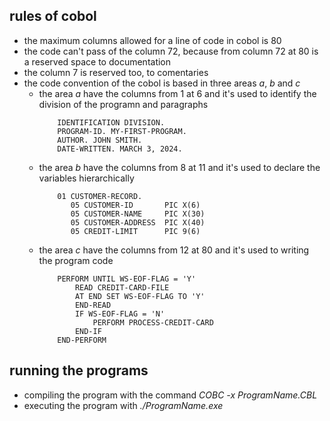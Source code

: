## rules of cobol

* the maximum columns allowed for a line of code in cobol is 80
* the code can't pass of the column 72, because from column 72 at 80 is a reserved space to documentation
* the column 7 is reserved too, to comentaries
* the code convention of the cobol is based in three areas *a*, *b* and *c*
  * the area *a* have the columns from 1 at 6 and it's used to identify the division of the programn and paragraphs 
    ```
        IDENTIFICATION DIVISION.
        PROGRAM-ID. MY-FIRST-PROGRAM.
        AUTHOR. JOHN SMITH.
        DATE-WRITTEN. MARCH 3, 2024.
    ```
  * the area *b* have the columns from 8 at 11 and it's used to declare the variables hierarchically
    ```
        01 CUSTOMER-RECORD.
           05 CUSTOMER-ID       PIC X(6)
           05 CUSTOMER-NAME     PIC X(30)
           05 CUSTOMER-ADDRESS  PIC X(40)
           05 CREDIT-LIMIT      PIC 9(6)
    ```
  * the area *c* have the columns from 12 at 80 and it's used to writing the program code
    ```
        PERFORM UNTIL WS-EOF-FLAG = 'Y'
            READ CREDIT-CARD-FILE
            AT END SET WS-EOF-FLAG TO 'Y'
            END-READ
            IF WS-EOF-FLAG = 'N'
                PERFORM PROCESS-CREDIT-CARD
            END-IF
        END-PERFORM
    ```

## running the programs

* compiling the program with the command *COBC -x ProgramName.CBL*
* executing the program with *./ProgramName.exe*